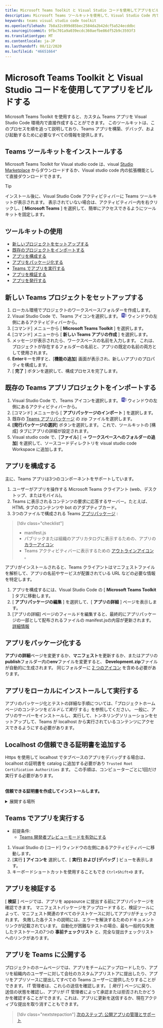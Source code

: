 ```yaml
---
title: Microsoft Teams Toolkit と Visual Studio コードを使用してアプリをビルドする
description: Microsoft Teams ツールキットを使用して、Visual Studio Code 内で魅力的なカスタムアプリを直接作成する
keywords: teams visual studio code toolkit
ms.openlocfilehash: 7b8a32c099d85bec2584da2b42dcf5a524ecddbc
ms.sourcegitcommit: 9fbc701a9a039ecdc360aefbe86df52b9c3593f3
ms.translationtype: MT
ms.contentlocale: ja-JP
ms.lasthandoff: 08/12/2020
ms.locfileid: "46651664"
---
```

# <a name="build-apps-with-the-microsoft-teams-toolkit-and-visual-studio-code"></a>Microsoft Teams Toolkit と Visual Studio コードを使用してアプリをビルドする

Microsoft Teams Toolkit を使用すると、カスタム Teams アプリを Visual Studio Code 環境内で直接作成することができます。 このツールキットは、このプロセスを順を追って説明しており、Teams アプリを構築、デバッグ、および起動するために必要なすべての情報を提供します。

## <a name="installing-the-teams-toolkit"></a>Teams ツールキットをインストールする

Microsoft Teams Toolkit for Visual studio code は、visual [Studio Marketplace](https://aka.ms/teams-toolkit) からダウンロードするか、Visual studio code 内の拡張機能として直接ダウンロードできます。

> [!TIP]
> インストール後に、Visual Studio Code アクティビティバーに Teams ツールキットが表示されます。 表示されていない場合は、アクティビティバー内を右クリックし、[ **Microsoft Teams** ] を選択して、簡単にアクセスできるようにツールキットを固定します。

## <a name="using-the-toolkit"></a>ツールキットの使用

- [新しいプロジェクトをセットアップする](#set-up-a-new-teams-project)
- [既存のプロジェクトをインポートする](#import-an-existing-teams-app-project)
- [アプリを構成する](#configure-your-app)
- [アプリをパッケージ化する](#package-your-app)
- [Teams でアプリを実行する](#run-your-app-in-teams)
- [アプリを検証する](#validate-your-app)
- [アプリを発行する](#publish-your-app-to-teams)

## <a name="set-up-a-new-teams-project"></a>新しい Teams プロジェクトをセットアップする

1. ローカル環境でプロジェクトのワークスペース/フォルダーを作成します。
1. Visual Studio Code で、Teams アイコンを選択します。 ![Teams アイコン](../assets/icons/favicon-16x16.png) ウィンドウの左側にあるアクティビティバーから。
1. [コマンド] メニューから [ **Microsoft Teams Toolkit** ] を選択します。
1. [コマンド] メニューから [ **新しい Teams アプリの作成** ] を選択します。
1. メッセージが表示されたら、ワークスペースの名前を入力します。 これは、プロジェクトが存在するフォルダーの名前と、アプリの既定の名前の両方として使用されます。
1. **Enter**キーを押すと、[**機能の追加**] 画面が表示され、新しいアプリのプロパティを構成します。
1. [ **完了** ] ボタンを選択して、構成プロセスを完了します。

## <a name="import-an-existing-teams-app-project"></a>既存の Teams アプリプロジェクトをインポートする

1. Visual Studio Code で、Teams アイコンを選択します。 ![Teams アイコン](../assets/icons/favicon-16x16.png) ウィンドウの左側にあるアクティビティバーから。
1. [コマンド] メニューから [ **アプリパッケージのインポート** ] を選択します。
1. 既存の [Teams アプリパッケージ](../concepts/build-and-test/apps-package.md) の zip ファイルを選択します。
1. **[発行パッケージの選択**] ボタンを選択します。 これで、ツールキットの [構成] タブにアプリの詳細が設定されます。
1. Visual studio code で、[**ファイル**] [  ->  **ワークスペースへのフォルダーの追加**] を選択して、ソースコードディレクトリを visual studio code Workspace に追加します。

## <a name="configure-your-app"></a>アプリを構成する

主に、Teams アプリは3つのコンポーネントをサポートしています。

  1. ユーザーがアプリを操作する Microsoft Teams クライアント (web、デスクトップ、またはモバイル)。
  1. Teams に表示されるコンテンツの要求に応答するサーバー。たとえば、HTML タブのコンテンツや bot のアダプティブカード。
  1. 3つのファイルで構成される Teams [アプリパッケージ](/concepts/build-and-test/apps-package.md) :

  > [!div class="checklist"]
  >
  > - manifest.js 
  > - パブリックまたは組織のアプリカタログに表示するための、アプリの[カラーアイコン](../resources/schema/manifest-schema.md#icons)
 > - Teams アクティビティバーに表示するための [アウトラインアイコン](../resources/schema/manifest-schema.md#icons) 。

アプリがインストールされると、Teams クライアントはマニフェストファイルを解析して、アプリの名前やサービスが配置されている URL などの必要な情報を特定します。

1. アプリを構成するには、Visual Studio Code の [ **Microsoft Teams Toolkit** ] タブに移動します。
1. [ **アプリパッケージの編集** ] を選択して、[ **アプリの詳細** ] ページを表示します。
1. [アプリの詳細] ページのフィールドを編集すると、最終的にアプリパッケージの一部として配布されるファイルの manifest.jsの内容が更新されます。 [詳細情報](https://aka.ms/teams-toolkit-manifest)

## <a name="package-your-app"></a>アプリをパッケージ化する

**アプリの詳細**ページを変更するか、**マニフェスト**を更新するか、またはアプリの**publish**フォルダー内の**env**ファイルを変更すると、 **Development.zip**ファイルが自動的に生成されます。 同じフォルダーに [2 つのアイコン](../concepts/build-and-test/apps-package.md#icons) を含める必要があります。

## <a name="install-and-run-your-app-locally"></a>アプリをローカルにインストールして実行する

アプリのパッケージ化とテストの詳細な手順については、「プロジェクトホームページのコンテンツを*ビルドして実行* する」を参照してください。 一般に、アプリのサーバーをインストールし、実行して、トンネリングソリューションをセットアップして、Teams が localhost から実行されているコンテンツにアクセスできるようにする必要があります。

## <a name="add-a-trusted-certificate-for-localhost"></a>Localhost の信頼できる証明書を追加する

Https を使用して localhost でタブベースのアプリをデバッグする場合は、localhost の証明書を catalog に追加する必要があり `Trusted Root Certification Authorities` ます。 この手順は、コンピューターごとに1回だけ実行する必要があります。</br></br>

**信頼できる証明書を作成してインストールします。**
<details>
  <summary>展開する場所</summary>

* アプリの作成と実行
  * プロジェクト Readme の「**ビルドと実行**」セクションの instuctions に従って、そのサービスが提供されるように https://localhost:3000/tab します。一般的には、次のようにして実行します。 `npm install``npm start`
  * https://localhost:3000/tabGoogle Chrome または Edge Chromium から移動します。

* SSL 証明書を取得します。
  * [Chrome 開発者ツール] ウィンドウ () を開き `ctrl + shift + i`  /  `cmd + option + i` ます。
  * タブをクリックします。 `Security`
  * [] `View certificate` をクリックすると、OS X でデスクトップに証明書をドラッグするか、または Windows のタブをクリックして、次のボタンをクリックすることによって、証明書をダウンロードすることができます。 `Details``Copy to File…`
  * ファイルに *任意* の> <名前を付け、書き込み操作を実行するために管理者の同意を必要としないフォルダーに保存します。
  
* **Windows**に証明書をインストールする
  * `DER encoded binary X.509 (.CER)`オプション (最初の1つ) を選択し、保存します。
  * 証明書をダブルクリックしてインストールします。
  * [ `Local Machine`
  * 選択 `Place all certificates in the following store`
  * [ `Trusted Root Certification Authorities`
  * インストールを確認する
  
* **MAC OS X**の証明書をインストールする
  * OS X で、キーチェーンアクセスユーティリティを開き、 `System` 左側のメニューから選択します。 ロックアイコンをクリックして、変更を有効にします。
  * 下部にあるプラスボタンをクリックして新しい証明書を追加し、 `localhost.cer` デスクトップにドラッグしたファイルを選択します。 `Always Trust`表示されるダイアログボックスをクリックします。
  * システムキーチェーンに証明書を追加した後、証明書をダブルクリックして、[ `Trust` 証明書の詳細] セクションを展開します。 [ `Always Trust` すべて] オプションを選択します。

> [!IMPORTANT]
> セキュリティ証明書の警告が表示された場合は、に移動 https://localhost:3000/tab します。サイトが依然として信頼されていない場合は、コンピューターを再起動し、localhost を信頼できるユーザーとして承認する必要があります。
</details>

## <a name="run-your-app-in-teams"></a>Teams でアプリを実行する
- 前提条件:
  - [Teams 開発者プレビューモードを有効にする](https://aka.ms/teams-toolkit-enable-devpreview)

1. Visual Studio の [コード] ウィンドウの左側にあるアクティビティバーに移動します。
1. [実行 **] アイコンを** 選択して、[ **実行] および [デバッグ** ] ビューを表示します。
1. キーボードショートカットを使用することもでき `Ctrl+Shift+D` ます。

## <a name="validate-your-app"></a>アプリを検証する

[ **検証** ] ページでは、アプリを appsource に提出する前にアプリパッケージを確認できます。 マニフェストパッケージをアップロードすると、検証ツールによって、マニフェスト関連のすべてのテストケースに対してアプリがチェックされます。 失敗した各テストの説明には、エラーを解決するためのドキュメントリンクが記載されています。 自動化が困難なテストの場合、最も一般的な失敗したテストケースの7つの **事前チェックリスト** と、完全な提出チェックリストへのリンクがあります。

## <a name="publish-your-app-to-teams"></a>アプリを Teams に公開する

プロジェクトのホームページでは、アプリをチームにアップロードしたり、アプリを組織内のユーザーに対して会社のカスタムアプリストアに提出したり、アプリをアプリソースに提出してすべての Teams ユーザーに提供したりすることができます。 IT 管理者は、これらの送信を確認します。 [ *発行* ] ページに戻り、送信の状態を確認し、アプリが IT 管理者によって承認または拒否されたかどうかを確認することができます。これは、アプリに更新を送信するか、現在アクティブな提出を取り消すこともできます。

> [!div class="nextstepaction"]
> [次のステップ: 公開アプリの管理とサポート](../concepts/deploy-and-publish/appsource/post-publish/overview.md)
